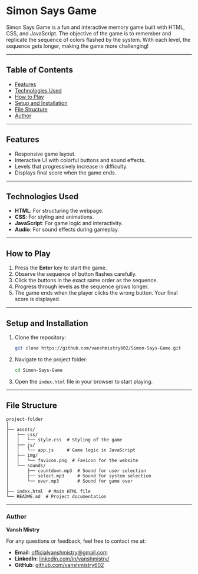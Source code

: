 # Simon Says Game

Simon Says Game is a fun and interactive memory game built with HTML, CSS, and JavaScript. The objective of the game is to remember and replicate the sequence of colors flashed by the system. With each level, the sequence gets longer, making the game more challenging!

---

## Table of Contents

- [Features](#features)
- [Technologies Used](#technologies-used)
- [How to Play](#how-to-play)
- [Setup and Installation](#setup-and-installation)
- [File Structure](#file-structure)
- [Author](#author)

---

## Features

- Responsive game layout.
- Interactive UI with colorful buttons and sound effects.
- Levels that progressively increase in difficulty.
- Displays final score when the game ends.

---

## Technologies Used

- **HTML**: For structuring the webpage.
- **CSS**: For styling and animations.
- **JavaScript**: For game logic and interactivity.
- **Audio**: For sound effects during gameplay.

---

## How to Play

1. Press the **Enter** key to start the game.
2. Observe the sequence of button flashes carefully.
3. Click the buttons in the exact same order as the sequence.
4. Progress through levels as the sequence grows longer.
5. The game ends when the player clicks the wrong button. Your final score is displayed.

---

## Setup and Installation

1. Clone the repository:
   ```bash
   git clone https://github.com/vanshmistry602/Simon-Says-Game.git
   ```
2. Navigate to the project folder:
   ```bash
   cd Simon-Says-Game
   ```
3. Open the `index.html` file in your browser to start playing.

---

## File Structure

```
project-folder
│
├── assets/
│   ├── css/
│   │   └── style.css  # Styling of the game
│   ├── js/
│   │   └── app.js     # Game logic in JavaScript
│   ├── img/
│   │   └── favicon.png  # Favicon for the website
│   └── sounds/
│       ├── countdown.mp3  # Sound for user selection
│       ├── select.mp3     # Sound for system selection
│       └── over.mp3       # Sound for game over
│
├── index.html  # Main HTML file
└── README.md  # Project documentation
```

---

### Author

**Vansh Mistry**

For any questions or feedback, feel free to contact me at:

- **Email**: [officialvanshmistry@gmail.com](mailto:officialvanshmistry@gmail.com)
- **LinkedIn**: [linkedin.com/in/vanshmistry/](https://www.linkedin.com/in/vanshmistry/)
- **GitHub**: [github.com/vanshmistry602](https://github.com/vanshmistry602)
